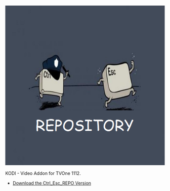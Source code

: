 ![TVOne 1112](icon.png)

KODI - Video Addon for TVOne 1112.

* [Download the Ctrl_Esc_REPO Version](https://bit.ly/3gyo9tC)



